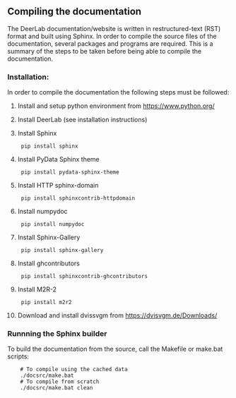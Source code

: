 ## Compiling the documentation

The DeerLab documentation/website is written in restructured-text (RST) format and built using Sphinx. In order to compile the source files of the documentation, several packages and programs are required. This is a summary of the steps to be taken before being able to compile the documentation.

### Installation:

In order to compile the documentation the following steps must be followed:

1) Install and setup python environment from https://www.python.org/

2) Install DeerLab (see installation instructions)

3) Install Sphinx

        pip install sphinx

4) Install PyData Sphinx theme
    
        pip install pydata-sphinx-theme

5) Install HTTP sphinx-domain
    
        pip install sphinxcontrib-httpdomain

6) Install numpydoc
    
        pip install numpydoc

7) Install Sphinx-Gallery
    
        pip install sphinx-gallery
        
8) Install ghcontributors

        pip install sphinxcontrib-ghcontributors

9) Install M2R-2
    
        pip install m2r2

11) Download and install dvissvgm from https://dvisvgm.de/Downloads/
		
### Runnning the Sphinx builder

To build the documentation from the source, call the Makefile or make.bat scripts:

        # To compile using the cached data
        ./docsrc/make.bat    
        # To compile from scratch
        ./docsrc/make.bat clean    
